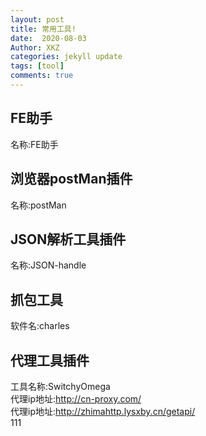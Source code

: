 ```yaml
---
layout: post
title: 常用工具!
date:  2020-08-03
Author: XKZ
categories: jekyll update
tags: [tool]
comments: true
---
```

## FE助手
名称:FE助手
## 浏览器postMan插件
名称:postMan
## JSON解析工具插件
名称:JSON-handle
## 抓包工具
软件名:charles
## 代理工具插件
工具名称:SwitchyOmega       
代理ip地址:http://cn-proxy.com/      
代理ip地址:http://zhimahttp.lysxby.cn/getapi/     
111
